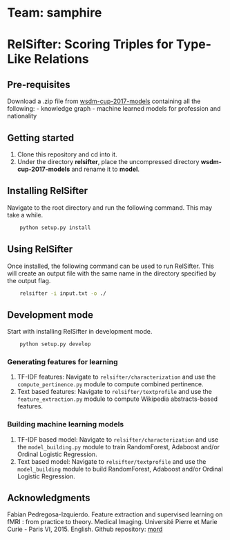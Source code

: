 # Team: samphire

# RelSifter: Scoring Triples for Type-Like Relations

## Pre-requisites
Download a .zip file from [wsdm-cup-2017-models](https://iu.box.com/s/impsevvpr3xsmcpdm8n36ame8msq8iew) containing all the following:
	- knowledge graph
	- machine learned models for profession and nationality

## Getting started
1. Clone this repository and cd into it.
2. Under the directory **relsifter**, place the uncompressed directory **wsdm-cup-2017-models** and rename it to **model**.

## Installing RelSifter
Navigate to the root directory and run the following command. This may take a while.
```bash
    python setup.py install
```

## Using RelSifter
Once installed, the following command can be used to run RelSifter. This will create an output file with the same name in the directory specified by the output flag.
```bash
    relsifter -i input.txt -o ./
```

## Development mode
Start with installing RelSifter in development mode.
```bash
    python setup.py develop
```

### Generating features for learning
1. TF-IDF features: Navigate to ``relsifter/characterization`` and use the ``compute_pertinence.py`` module to compute combined pertinence. 
2. Text based features: Navigate to ``relsifter/textprofile`` and use the ``feature_extraction.py`` module to compute Wikipedia abstracts-based features. 

### Building machine learning models
1. TF-IDF based model: Navigate to ``relsifter/characterization`` and use the ``model_building.py`` module to train RandomForest, Adaboost and/or Ordinal Logistic Regression.
2. Text based model: Navigate to ``relsifter/textprofile`` and use the ``model_building`` module to build RandomForest, Adaboost and/or Ordinal Logistic Regression.

## Acknowledgments

Fabian Pedregosa-Izquierdo. Feature extraction and supervised learning on fMRI : from practice to theory. Medical Imaging. Université Pierre et Marie Curie - Paris VI, 2015. English. Github repository: [mord](https://github.com/fabianp/mord)